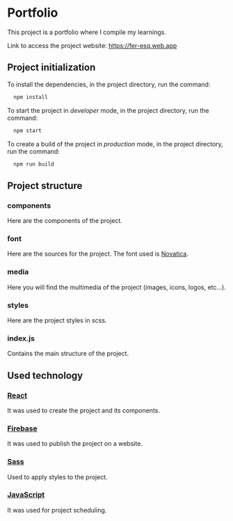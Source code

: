 # Portfolio

  This project is a portfolio where I compile my learnings.

  Link to access the project website: https://fer-esq.web.app

## Project initialization
  
  To install the dependencies, in the project directory, run the command:
  ```bash
    npm install
  ```  
  
  To start the project in *developer* mode, in the project directory, run the command:
  ```bash
    npm start
  ```
  
  To create a build of the project in *production* mode, in the project directory, run the command:
  ```bash
    npm run build
  ```

## Project structure

  ### components
  Here are the components of the project.

  ### font
  Here are the sources for the project. The font used is [Novatica](https://fonts.adobe.com/fonts/bc-novatica).

  ### media
  Here you will find the multimedia of the project (images, icons, logos, etc...).

  ### styles
  Here are the project styles in scss.

  ### index.js
  Contains the main structure of the project.


## Used technology

  ### [React](https://es.react.dev)
  It was used to create the project and its components.

  ### [Firebase](https://firebase.google.com/?hl=es)
  It was used to publish the project on a website.

  ### [Sass](https://sass-lang.com)
  Used to apply styles to the project.

  ### [JavaScript](https://www.javascript.com)
  It was used for project scheduling.
